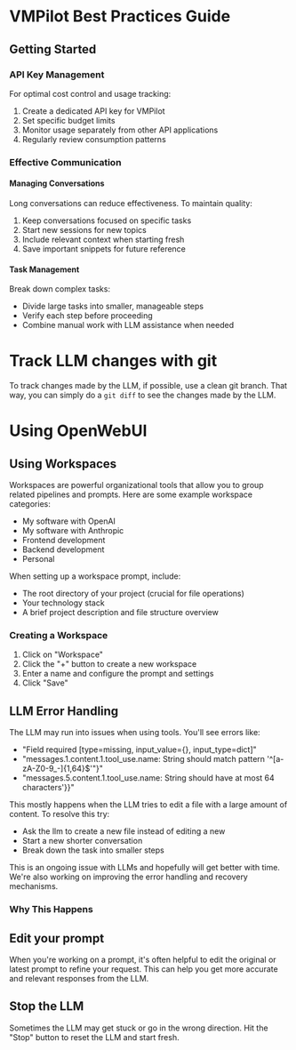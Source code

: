 # VMPilot Best Practices Guide

## Getting Started

### API Key Management
For optimal cost control and usage tracking:
1. Create a dedicated API key for VMPilot
2. Set specific budget limits
3. Monitor usage separately from other API applications
4. Regularly review consumption patterns

### Effective Communication

#### Managing Conversations
Long conversations can reduce effectiveness. To maintain quality:
1. Keep conversations focused on specific tasks
2. Start new sessions for new topics
3. Include relevant context when starting fresh
4. Save important snippets for future reference

#### Task Management
Break down complex tasks:
- Divide large tasks into smaller, manageable steps
- Verify each step before proceeding
- Combine manual work with LLM assistance when needed

# Track LLM changes with git

To track changes made by the LLM, if possible, use a clean git branch. That way, you can simply do a `git diff` to see the changes made by the LLM. 

# Using OpenWebUI

## Using Workspaces

Workspaces are powerful organizational tools that allow you to group related pipelines and prompts. Here are some example workspace categories:
- My software with OpenAI
- My software with Anthropic
- Frontend development
- Backend development
- Personal

When setting up a workspace prompt, include:
- The root directory of your project (crucial for file operations)
- Your technology stack
- A brief project description and file structure overview

### Creating a Workspace
1. Click on "Workspace"
2. Click the "+" button to create a new workspace
3. Enter a name and configure the prompt and settings
4. Click "Save"

## LLM Error Handling

The LLM may run into issues when using tools. You'll see errors like:
- "Field required [type=missing, input_value={}, input_type=dict]"
- "messages.1.content.1.tool_use.name: String should match pattern '^[a-zA-Z0-9_-]{1,64}$'"}"
- "messages.5.content.1.tool_use.name: String should have at most 64 characters'}}"

This mostly happens when the LLM tries to edit a file with a large amount of content. To resolve this try:
- Ask the llm to create a new file instead of editing a new
- Start a new shorter conversation
- Break down the task into smaller steps

This is an ongoing issue with LLMs and hopefully will get better with time. We're also working on improving the error handling and recovery mechanisms.

### Why This Happens

## Edit your prompt

When you're working on a prompt, it's often helpful to edit the original or latest prompt to refine your request. This can help you get more accurate and relevant responses from the LLM.

## Stop the LLM

Sometimes the LLM may get stuck or go in the wrong direction. Hit the "Stop" button to reset the LLM and start fresh.

